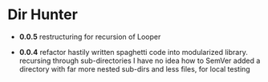 # Dir Hunter

- **0.0.5** restructuring for recursion of Looper

- **0.0.4** refactor hastily written spaghetti code into modularized library.
        recursing through sub-directories
        I have no idea how to SemVer
        added a directory with far more nested sub-dirs and less files, for local testing
